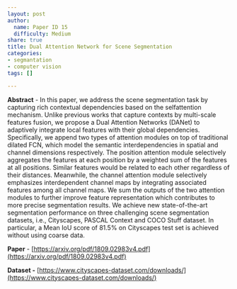 ```yaml
---
layout: post
author:
  name: Paper ID 15
  difficulty: Medium
share: true
title: Dual Attention Network for Scene Segmentation
categories:
- segmantation
- computer vision
tags: []

---
```

**Abstract** - In this paper, we address the scene segmentation task by capturing rich contextual dependencies based on the selfattention mechanism. Unlike previous works that capture contexts by multi-scale features fusion, we propose a Dual Attention Networks (DANet) to adaptively integrate local features with their global dependencies. Specifically, we append two types of attention modules on top of traditional dilated FCN, which model the semantic interdependencies in spatial and channel dimensions respectively. The position attention module selectively aggregates the features at each position by a weighted sum of the features at all positions. Similar features would be related to each other regardless of their distances. Meanwhile, the channel attention module selectively emphasizes interdependent channel maps by integrating associated features among all channel maps. We sum the outputs of the two attention modules to further improve feature representation which contributes to more precise segmentation results. We achieve new state-of-the-art segmentation performance on three challenging scene segmentation datasets, i.e., Cityscapes, PASCAL Context and COCO Stuff dataset. In particular, a Mean IoU score of 81.5% on Cityscapes test set is achieved without using coarse data.

**Paper** - [https://arxiv.org/pdf/1809.02983v4.pdf](https://arxiv.org/pdf/1809.02983v4.pdf)

**Dataset -** [https://www.cityscapes-dataset.com/downloads/](https://www.cityscapes-dataset.com/downloads/)
    